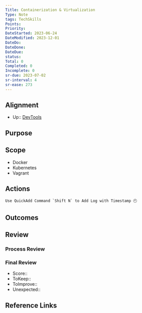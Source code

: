 ```yaml
---
Title: Containerization & Virtualization
Type: Note
tags: TechSkills
Points: 
Priority: 
DateStarted: 2023-06-24
DateModified: 2023-12-01
DateDo: 
DateDone: 
DateDue: 
status: 
Total: 0
Completed: 0
Incomplete: 0
sr-due: 2023-07-02
sr-interval: 4
sr-ease: 273
---
```

## Alignment
- Up:: [DevTools](DevTools.md)
## Purpose
## Scope
- Docker
- Kubernetes
- Vagrant
## Actions 

```ad-tip
Use QuickAdd Command `Shift N` to Add Log with Timestamp 🕙
```

## Outcomes
## Review
### Process Review
### Final Review
- Score::
- ToKeep:: 
- ToImprove:: 
- Unexpected::  
## Reference Links
